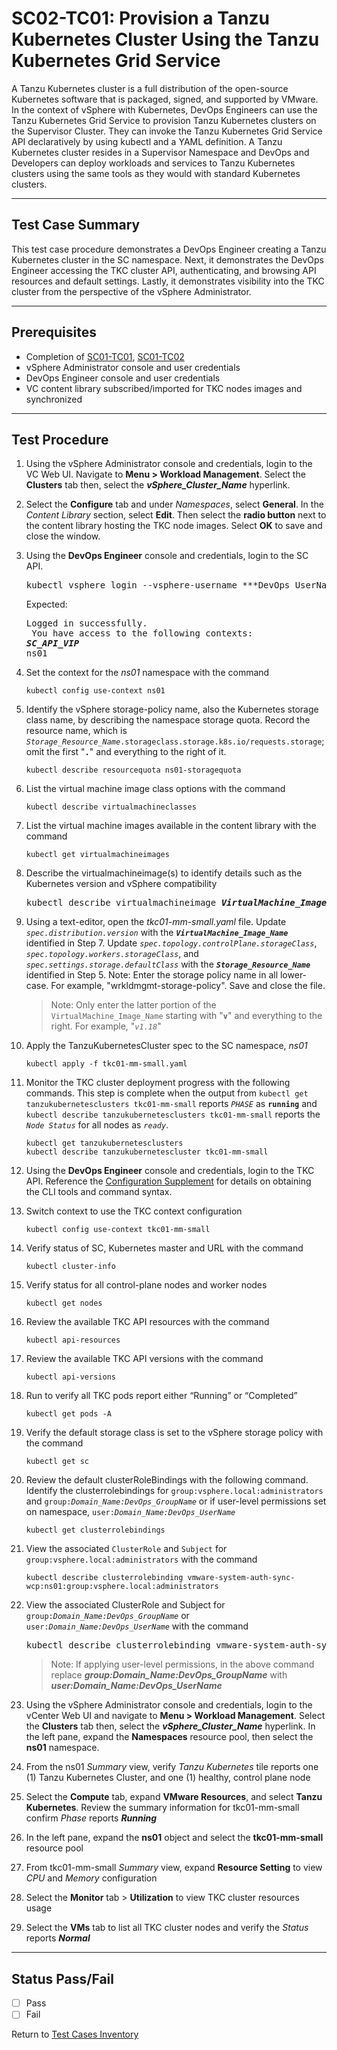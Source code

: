 # SC02-TC01: Provision a Tanzu Kubernetes Cluster Using the Tanzu Kubernetes Grid Service

A Tanzu Kubernetes cluster is a full distribution of the open-source Kubernetes software that is packaged, signed, and supported by VMware. In the context of vSphere with Kubernetes, DevOps Engineers can use the Tanzu Kubernetes Grid Service to provision Tanzu Kubernetes clusters on the Supervisor Cluster. They can invoke the Tanzu Kubernetes Grid Service API declaratively by using kubectl and a YAML definition. A Tanzu Kubernetes cluster resides in a Supervisor Namespace and DevOps and Developers can deploy workloads and services to Tanzu Kubernetes clusters using the same tools as they would with standard Kubernetes clusters.

---

## Test Case Summary

This test case procedure demonstrates a DevOps Engineer creating a Tanzu Kubernetes cluster in the SC namespace.  Next, it demonstrates the DevOps Engineer accessing the TKC cluster API, authenticating, and browsing API resources and default settings. Lastly, it demonstrates visibility into the TKC cluster from the perspective of the vSphere Administrator.

---

## Prerequisites

* Completion of [SC01-TC01](../operator/sc01-tc01.md), [SC01-TC02](../operator/sc01-tc02.md)
* vSphere Administrator console and user credentials
* DevOps Engineer console and user credentials
* VC content library subscribed/imported for TKC nodes images and synchronized

---

## Test Procedure

1. Using the vSphere Administrator console and credentials, login to the VC Web UI. Navigate to **Menu > Workload Management**. Select the **Clusters** tab then, select the ***vSphere_Cluster_Name*** hyperlink.

2. Select the **Configure** tab and under *Namespaces*, select **General**. In the *Content Library* section, select **Edit**. Then select the **radio button** next to the content library hosting the TKC node images. Select **OK** to save and close the window.

3. Using the **DevOps Engineer** console and credentials, login to the SC API. 

    <pre>kubectl vsphere login --vsphere-username ***DevOps_UserName***@vsphere.local --server=https://<b><i>SC_API_VIP</i></b>--insecure-skip-tls-verify</pre>

    Expected:
    <pre>Logged in successfully. <br> You have access to the following contexts: <br><b><i>SC_API_VIP</i></b><br>ns01</pre> 

4. Set the context for the *ns01* namespace with the command

    ```execute
    kubectl config use-context ns01
    ```

5. Identify the vSphere storage-policy name, also the Kubernetes storage class name, by describing the namespace storage quota. Record the resource name, which is *`Storage_Resource_Name`*`.storageclass.storage.k8s.io/requests.storage`; omit the first "**`.`**" and everything to the right of it.

    ```execute
    kubectl describe resourcequota ns01-storagequota
    ```

6. List the virtual machine image class options with the command

    ```execute
    kubectl describe virtualmachineclasses
    ```

7. List the virtual machine images available in the content library with the command

    ```execute
    kubectl get virtualmachineimages
    ```

8. Describe the virtualmachineimage(s) to identify details such as the Kubernetes version and vSphere compatibility
    <pre>kubectl describe virtualmachineimage <i><b>VirtualMachine_Image_Name</b></i></pre>

9. Using a text-editor, open the *tkc01-mm-small.yaml* file. Update *`spec.distribution.version`* with the ***`VirtualMachine_Image_Name`*** identified in Step 7. Update *`spec.topology.controlPlane.storageClass`*, *`spec.topology.workers.storageClass`*, and *`spec.settings.storage.defaultClass`* with the ***`Storage_Resource_Name`*** identified in Step 5. 
Note: Enter the storage policy name in all lower-case. For example, "wrkldmgmt-storage-policy". 
Save and close the file.

    >Note: Only enter the latter portion of the `VirtualMachine_Image_Name` starting with "**`v`**" and everything to the right. For example, "*`v1.18`*"

10. Apply the TanzuKubernetesCluster spec to the SC namespace, *ns01*

    ```execute
    kubectl apply -f tkc01-mm-small.yaml
    ```

11. Monitor the TKC cluster deployment progress with the following commands. This step is complete when the output from `kubectl get tanzukubernetesclusters tkc01-mm-small` reports *`PHASE`* as **`running`** and `kubectl describe tanzukubernetesclusters tkc01-mm-small` reports the *`Node Status`* for all nodes as *`ready`*.

    ```execute
    kubectl get tanzukubernetesclusters
    kubectl describe tanzukubernetescluster tkc01-mm-small 
    ```

12. Using the **DevOps Engineer** console and credentials, login to the TKC API. Reference the [Configuration Supplement](../supplements/client-configuration.md##-Login-to-a-Tanzu-Kubernetes-Cluster-as-a-vCenter-Single-Sign-On-User) for details on obtaining the CLI tools and command syntax.

13. Switch context to use the TKC context configuration

    ```execute
    kubectl config use-context tkc01-mm-small
    ```

14. Verify status of SC, Kubernetes master and URL with the command

    ```execute
    kubectl cluster-info
    ```

15. Verify status for all control-plane nodes and worker nodes

    ```execute
    kubectl get nodes
    ```

16. Review the available TKC API resources with the command

    ```execute
    kubectl api-resources
    ```

17. Review the available TKC API versions with the command

    ```execute
    kubectl api-versions
    ```

18. Run to verify all TKC pods report either “Running” or “Completed”

    ```execute
    kubectl get pods -A
    ```

19. Verify the default storage class is set to the vSphere storage policy with the command

    ```execute
    kubectl get sc
    ```

20. Review the default clusterRoleBindings with the following command. Identify the clusterrolebindings for `group:vsphere.local:administrators` and `group:`*`Domain_Name:DevOps_GroupName`* or if user-level permissions set on namespace, `user:`*`Domain_Name:DevOps_UserName`*

    ```execute
    kubectl get clusterrolebindings
    ```

21. View the associated `ClusterRole` and `Subject` for `group:vsphere.local:administrators` with the command

    ```execute
    kubectl describe clusterrolebinding vmware-system-auth-sync-wcp:ns01:group:vsphere.local:administrators
    ```

22. View the associated ClusterRole and Subject for `group:`*`Domain_Name:DevOps_GroupName`* or  `user:`*`Domain_Name:DevOps_UserName`* with the command
    <pre>kubectl describe clusterrolebinding vmware-system-auth-sync-wcp:ns01:<i><b>group:Domain_Name:DevOps_GroupName</b></i></pre> 
    >Note: If applying user-level permissions, in the above command replace <i><b>group:Domain_Name:DevOps_GroupName</b></i> with <i><b>user:Domain_Name:DevOps_UserName</b></i>

23. Using the vSphere Administrator console and credentials, login to the vCenter Web UI and navigate to **Menu > Workload Management**. Select the **Clusters** tab then, select the ***vSphere_Cluster_Name*** hyperlink. In the left pane, expand the **Namespaces** resource pool, then select the **ns01** namespace.

24. From the ns01 *Summary* view, verify *Tanzu Kubernetes* tile reports one (1) Tanzu Kubernetes Cluster, and one (1) healthy, control plane node

25. Select the **Compute** tab, expand **VMware Resources**, and select **Tanzu Kubernetes**. Review the summary information for tkc01-mm-small confirm *Phase* reports ***Running***

26. In the left pane, expand the **ns01** object and select the **tkc01-mm-small** resource pool

27. From tkc01-mm-small *Summary* view, expand **Resource Setting** to view *CPU* and *Memory* configuration

28. Select the **Monitor** tab > **Utilization** to view TKC cluster resources usage

29. Select the **VMs** tab to list all TKC cluster nodes and verify the *Status* reports ***Normal***

---
## Status Pass/Fail
 
* [  ] Pass
* [  ] Fail

Return to [Test Cases Inventory](../README.md###Test-Cases-Inventory)